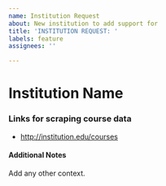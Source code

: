 ```yaml
---
name: Institution Request
about: New institution to add support for
title: 'INSTITUTION REQUEST: '
labels: feature
assignees: ''

---
```


# Institution Name

### Links for scraping course data
* http://institution.edu/courses

#### Additional Notes
Add any other context.
